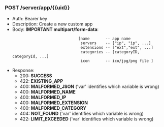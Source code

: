 ### POST /server/app/{{uid}}
- Auth: Bearer key
- Description: Create a new custom app
- Body: **IMPORTANT multipart/form-data**: 
  ```
                               [name       -- app name
                                servers    -- ["ip", "ip", ...]
                                extensions -- ["ext","ext", ...]
                                categories -- [categoryID, categoryId, ...]
                                icon       -- ico/jpg/png file ]
- Response:
  - 200: **SUCCESS**
  - 422: **EXISTING_APP**
  - 400: **MALFORMED_JSON** ('var' identifies which variable is wrong)
  - 400: **MALFORMED_NAME**
  - 400: **MALFORMED_IP**
  - 400: **MALFORMED_EXTENSION**
  - 400: **MALFORMED_CATEGORY**
  - 404: **NOT_FOUND** ('var' identifies which variable is wrong)
  - 422: **LIMIT_EXCEEDED** ('var' identifies which variable is wrong)

